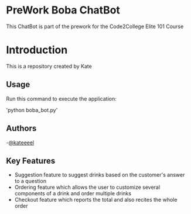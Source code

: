 # PreWork Boba ChatBot
This ChatBot is part of the prework for the Code2College Elite 101 Course

# Introduction


This is a repository created by Kate

## Usage


Run this command to execute the application:

'python boba_bot.py'


## Authors 

-[@kateeeel](https://github.com/kathrynlock)

## Key Features

- Suggestion feature to suggest drinks based on the customer's answer to a question
- Ordering feature which allows the user to customize several components of a drink and order multiple drinks
- Checkout feature which reports the total and also recites the whole order


 

```
